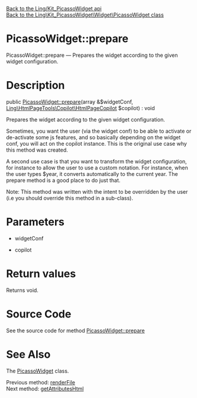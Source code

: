 [Back to the Ling/Kit_PicassoWidget api](https://github.com/lingtalfi/Kit_PicassoWidget/blob/master/doc/api/Ling/Kit_PicassoWidget.md)<br>
[Back to the Ling\Kit_PicassoWidget\Widget\PicassoWidget class](https://github.com/lingtalfi/Kit_PicassoWidget/blob/master/doc/api/Ling/Kit_PicassoWidget/Widget/PicassoWidget.md)


PicassoWidget::prepare
================



PicassoWidget::prepare — Prepares the widget according to the given widget configuration.




Description
================


public [PicassoWidget::prepare](https://github.com/lingtalfi/Kit_PicassoWidget/blob/master/doc/api/Ling/Kit_PicassoWidget/Widget/PicassoWidget/prepare.md)(array &$widgetConf, [Ling\HtmlPageTools\Copilot\HtmlPageCopilot](https://github.com/lingtalfi/HtmlPageTools/blob/master/doc/api/Ling/HtmlPageTools/Copilot/HtmlPageCopilot.md) $copilot) : void




Prepares the widget according to the given widget configuration.

Sometimes, you want the user (via the widget conf) to be able to activate
or de-activate some js features, and so basically depending on the widget conf, you will
act on the copilot instance.
This is the original use case why this method was created.


A second use case is that you want to transform the widget configuration, for instance
to allow the user to use a custom notation.
For instance, when the user types $year, it converts automatically to the current year.
The prepare method is a good place to do just that.

Note: This method was written with the intent to be overridden by the user (i.e you should override this method in a sub-class).



Parameters
================


- widgetConf

    

- copilot

    


Return values
================

Returns void.








Source Code
===========
See the source code for method [PicassoWidget::prepare](https://github.com/lingtalfi/Kit_PicassoWidget/blob/master/Widget/PicassoWidget.php#L122-L125)


See Also
================

The [PicassoWidget](https://github.com/lingtalfi/Kit_PicassoWidget/blob/master/doc/api/Ling/Kit_PicassoWidget/Widget/PicassoWidget.md) class.

Previous method: [renderFile](https://github.com/lingtalfi/Kit_PicassoWidget/blob/master/doc/api/Ling/Kit_PicassoWidget/Widget/PicassoWidget/renderFile.md)<br>Next method: [getAttributesHtml](https://github.com/lingtalfi/Kit_PicassoWidget/blob/master/doc/api/Ling/Kit_PicassoWidget/Widget/PicassoWidget/getAttributesHtml.md)<br>

